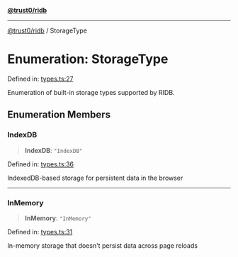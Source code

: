 [**@trust0/ridb**](../README.md)

***

[@trust0/ridb](../README.md) / StorageType

# Enumeration: StorageType

Defined in: [types.ts:27](https://github.com/trust0-project/RIDB/blob/132707f2a67423a7d9b542db2e8d36b2c6b917ad/packages/ridb/src/types.ts#L27)

Enumeration of built-in storage types supported by RIDB.

## Enumeration Members

### IndexDB

> **IndexDB**: `"IndexDB"`

Defined in: [types.ts:36](https://github.com/trust0-project/RIDB/blob/132707f2a67423a7d9b542db2e8d36b2c6b917ad/packages/ridb/src/types.ts#L36)

IndexedDB-based storage for persistent data in the browser

***

### InMemory

> **InMemory**: `"InMemory"`

Defined in: [types.ts:31](https://github.com/trust0-project/RIDB/blob/132707f2a67423a7d9b542db2e8d36b2c6b917ad/packages/ridb/src/types.ts#L31)

In-memory storage that doesn't persist data across page reloads
